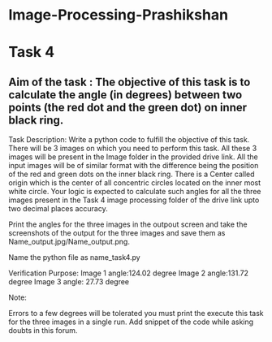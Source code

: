 # Image-Processing-Prashikshan

# Task 4

## Aim of the task : The objective of this task is to calculate the angle (in degrees) between two points (the red dot and the green dot) on inner black ring.

Task Description:
Write a python code to fulfill the objective of this task. There will be 3 images on which you need to perform this task. All these 3 images will be present in the Image folder in the provided drive link. All the input images will be of similar format with the difference being the position of the red and green dots on the inner black ring. There is a Center called origin which is the center of all concentric circles located on the inner most white circle. Your logic is expected to calculate such angles for all the three images present in the Task 4 image processing folder of the drive link upto two decimal places accuracy.

Print the angles for the three images in the outpout screen and take the screenshots of the output for the three images and save them as Name_output.jpg/Name_output.png. 

Name the python file as name_task4.py

Verification Purpose:
Image 1 angle:124.02 degree
Image 2 angle:131.72 degree
Image 3 angle: 27.73 degree

Note:

Errors to a few degrees will be tolerated you must print the execute this task for the three images in a single run. Add snippet of the code while asking doubts in this forum.

